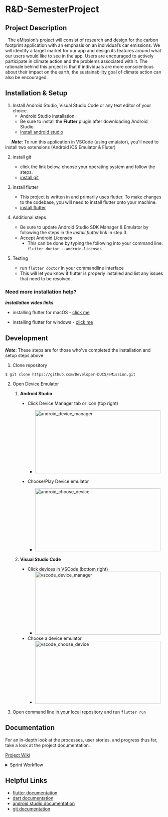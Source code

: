 # R&D-SemesterProject


## Project Description
&nbsp;&nbsp;The eMission’s project will consist of research and design for the carbon footprint application with an emphasis on an individual’s car emissions. We will identify a target market for our app and design its features around what our users would like to see in the app. Users are encouraged to actively participate in climate action and the problems associated with it. The rationale behind this project is that if individuals are more conscientious about their impact on the earth, the sustainability goal of climate action can also be encouraged.



## Installation & Setup

1. Install Android Studio, Visual Studio Code or any text editor of your choice.
   - Android Studio installation
   - Be sure to install the **Flutter** plugin after downloading Android Studio.
   - [install android studio](https://developer.android.com/studio)
   
&nbsp;&nbsp;&nbsp;&nbsp;&nbsp;**_Note_**: To run this application in VSCode (using emulator), you'll need to install two extensions (Android iOS Emulator & Fluter)

2. install git
   - click the link below, choose your operating system and follow the steps.
   - [install git](https://git-scm.com/downloads) 

3. install flutter
   - This project is written in and primarily uses flutter. To make changes to the codebase, you will need to install flutter onto your machine.
   - [install flutter](https://docs.flutter.dev/get-started/install)

4. Additional steps
   - Be sure to update Android Studio SDK Manager & Emulator by following the steps in the _install flutter_ link in step 3.
   - Accept Android Licenses
     - This can be done by typing the following into your command line. ``` flutter doctor --android-licenses ```


5. Testing
   - run ```flutter doctor``` in your commandline interface
   - This will let you know if flutter is properly installed and list any issues that need to be resolved. 


### Need more installation help?
**_installation video links_**
* installing flutter for macOS - [click me](https://www.youtube.com/watch?v=fzAg7lOWqVE)

* installing flutter for windows - [click me](https://www.youtube.com/watch?v=1ukSR1GRtMU&list=PL4cUxeGkcC9jLYyp2Aoh6hcWuxFDX6PBJ&index=2)



## Development
**_Note_**: These steps are for those who've completed the installation and setup steps above. 

1. Clone repository

```
$ git clone https://github.com/Developer-DUCS/eMission.git
 ```

2. Open Device Emulator
   1. **Android Studio**
      - Click Device Manager tab or icon (top right)
        - <img src="https://github.com/Developer-DUCS/eMission/assets/78006078/d9c92bd1-d49c-4a26-a8bf-cacf3c58b9c8" alt="android_device_manager" width="400" height="200"/>
        
      - Choose/Play Device emulator
        - <img src="https://github.com/Developer-DUCS/eMission/assets/78006078/241e6249-ea4c-40d6-b8ad-e02702bd3f97" alt="android_choose_device" width="400" height="200"/>
        
   2. **Visual Studio Code**
      - Click devices in VSCode (bottom right)
        * <img src="https://github.com/Developer-DUCS/eMission/assets/78006078/a2740e08-41db-4536-b8b6-537050ec16d6" alt="vscode_device_manager" width="400" height="200"/>
      - Choose a device emulator
        * <img src="https://github.com/Developer-DUCS/eMission/assets/78006078/10e69d95-522f-44cf-8a29-a3d1c86edad0" alt="vscode_choose_device" width="400" height="200"/>
      
3. Open command line in your local repository and run ``` flutter run ```



## Documentation
For an in-depth look at the processes, user stories, and progress thus far, take a look at the project documentation. 

[Project Wiki](https://github.com/Developer-DUCS/eMission/wiki)

<details><summary>Sprint Workflow</summary>

1. [Sprint 1](https://github.com/Developer-DUCS/eMission/blob/main/Sprints/Sprint_1.md)
   1. [Sprint Goals](https://github.com/Developer-DUCS/eMission/blob/main/Sprints/Sprint_1.md#sprint-1-goals)
   2. [Team Organization](https://github.com/Developer-DUCS/eMission/blob/main/Sprints/Sprint_1.md#team-organization)
      1. [Team Dynamics](https://github.com/Developer-DUCS/eMission/blob/main/Sprints/Sprint_1.md#team-dynamics)
      2. [Conflict Resolution](https://github.com/Developer-DUCS/eMission/blob/main/Sprints/Sprint_1.md#conflict-resolution)
      3. [Team Roles](https://github.com/Developer-DUCS/eMission/blob/main/Sprints/Sprint_1.md#roles-application-development)
   3. [Processes](https://github.com/Developer-DUCS/eMission/blob/main/Sprints/Sprint_1.md#processes)
      1. [Version Control](https://github.com/Developer-DUCS/eMission/blob/main/Sprints/Sprint_1.md#version-control)
      2. [Technologies](https://github.com/Developer-DUCS/eMission/blob/main/Sprints/Sprint_1.md#technology)
      3. [Tools](https://github.com/Developer-DUCS/eMission/blob/main/Sprints/Sprint_1.md#tools)
   4. [Sprint Retrospective](https://github.com/Developer-DUCS/eMission/blob/main/Sprints/Sprint_1.md#sprint-retrospective)
2. [Sprint 2](https://github.com/Developer-DUCS/eMission/blob/main/Sprints/Sprint_2.md)
   1. [Sprint Goals](https://github.com/Developer-DUCS/eMission/blob/main/Sprints/Sprint_2.md#sprint-2-goals)
   2. [Sprint 2 Screens](https://github.com/Developer-DUCS/eMission/blob/main/Sprints/Sprint_2.md#sprint-2-screens)
   3. [Additional Roles](https://github.com/Developer-DUCS/eMission/blob/main/Sprints/Sprint_2.md#additional-sprint-2-roles)
   4. [Sprint Retrospective](https://github.com/Developer-DUCS/eMission/blob/main/Sprints/Sprint_2.md#sprint-retrospective)
3. [Sprint 3](https://github.com/Developer-DUCS/eMission/blob/main/Sprints/Sprint_3.md) 
   1. [Sprint Goals](https://github.com/Developer-DUCS/eMission/blob/main/Sprints/Sprint_3.md#sprint-3-goals)
   2. [Sprint 3 Screens](https://github.com/Developer-DUCS/eMission/blob/main/Sprints/Sprint_3.md#sprint-3-screens)
   3. [Backend Infrastructure](https://github.com/Developer-DUCS/eMission/blob/main/Sprints/Sprint_3.md#backend-infrastructure)
      1. [NodeJS Server](https://github.com/Developer-DUCS/eMission/blob/main/Sprints/Sprint_3.md#nodejs-server)
      2. [SSH Server Connection](https://github.com/Developer-DUCS/eMission/blob/main/Sprints/Sprint_3.md#ssh-server-connection)
      3. [SQL Tables Design](https://github.com/Developer-DUCS/eMission/blob/main/Sprints/Sprint_3.md#sql-tables-design)
      4. [Docker (DevOps)](https://github.com/Developer-DUCS/eMission/blob/main/Sprints/Sprint_3.md#devops-technologies-docker)
         1. [Installation Guide](https://github.com/Developer-DUCS/eMission/blob/main/Sprints/Sprint_3.md#installation--setup)
         2. [Deployment Guide](https://github.com/Developer-DUCS/eMission/blob/main/Sprints/Sprint_3.md#starting-project-container)
   5. [Direct-to-Device Testing](https://github.com/Developer-DUCS/eMission/blob/main/Sprints/Sprint_3.md#direct-to-device-testing)
   6. [Sprint Retrospective](https://github.com/Developer-DUCS/eMission/blob/main/Sprints/Sprint_3.md#sprint-3-retrospective)
4. [Sprint 4](https://github.com/Developer-DUCS/eMission/blob/main/Sprints/Sprint_4.md)
   1. [Sprint Goals](https://github.com/Developer-DUCS/eMission/blob/main/Sprints/Sprint_4.md#sprint-goals)
   2. [API Calls & SQL Tables](https://github.com/Developer-DUCS/eMission/blob/main/Sprints/Sprint_4.md#nodejs-calls-and-mysql-tables)
      1. [MySQL Database](https://github.com/Developer-DUCS/eMission/blob/main/Sprints/Sprint_4.md#mysql-database)
      2. [API Calls](https://github.com/Developer-DUCS/eMission/blob/main/Sprints/Sprint_4.md#api-calls)
   3. [Dockerfile](https://github.com/Developer-DUCS/eMission/blob/main/Sprints/Sprint_4.md#dockerfile--images--containers)
   4. [Legal Notes](https://github.com/Developer-DUCS/eMission/blob/main/Sprints/Sprint_4.md#legal-notes)
   5. [Target Market](https://github.com/Developer-DUCS/eMission/blob/main/Sprints/Sprint_4.md#target-market)
   6. [Sprint Retrospective](https://github.com/Developer-DUCS/eMission/blob/main/Sprints/Sprint_4.md#sprint-retrospective)
5. [Sprint 5](https://github.com/Developer-DUCS/eMission/blob/main/Sprints/Sprint_5.md)
  1. [Sprint Goals](https://github.com/Developer-DUCS/eMission/blob/main/Sprints/Sprint_5.md#sprint-goals)
  2. [Completed API Calls](https://github.com/Developer-DUCS/eMission/blob/main/Sprints/Sprint_5.md#api-calls)
  3. [Password Encryption](https://github.com/Developer-DUCS/eMission/blob/main/Sprints/Sprint_5.md#password-encryption)
  4. [Challenge Page UI Update](https://github.com/Developer-DUCS/eMission/blob/main/Sprints/Sprint_5.md#challenge-page-ui-update)
  5. [Vehicle Management](https://github.com/Developer-DUCS/eMission/blob/main/Sprints/Sprint_5.md#vehicle-management)
  6. [Sprint Retrospective](https://github.com/Developer-DUCS/eMission/blob/main/Sprints/Sprint_5.md#sprint-retrospective)
7. [Sprint 6]()


</details>
   



## Helpful Links
* [flutter documentation](https://docs.flutter.dev/)
* [dart documentation](https://dart.dev/guides)
* [android studio documentation](https://developer.android.com/docs)
* [git documentation](https://git-scm.com/doc)
